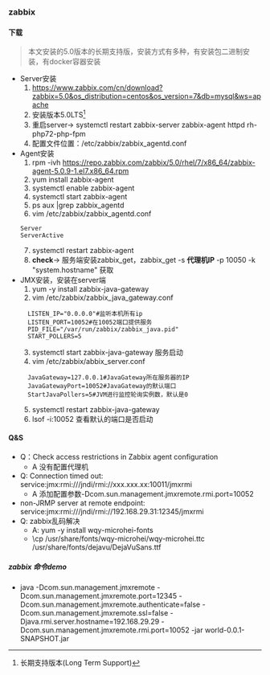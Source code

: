 ### zabbix


#### 下载
> 本文安装的5.0版本的长期支持版，安装方式有多种，有安装包二进制安装，有docker容器安装
* Server安装
  1. https://www.zabbix.com/cn/download?zabbix=5.0&os_distribution=centos&os_version=7&db=mysql&ws=apache
  2. 安装版本5.0LTS[^1]
  3. 重启server-> systemctl restart zabbix-server zabbix-agent httpd rh-php72-php-fpm
  4. 配置文件位置：/etc/zabbix/zabbix_agentd.conf
* Agent安装 
  1. rpm -ivh https://repo.zabbix.com/zabbix/5.0/rhel/7/x86_64/zabbix-agent-5.0.9-1.el7.x86_64.rpm
  2. yum install zabbix-agent
  3. systemctl enable zabbix-agent
  4. systemctl start zabbix-agent
  5. ps aux |grep zabbix_agentd
  6. vim /etc/zabbix/zabbix_agentd.conf
  ```
  Server
  ServerActive 
  ```
  7. systemctl restart zabbix-agent
  8. **check**-> 服务端安装zabbix_get，zabbix_get -s **代理机IP** -p 10050 -k "system.hostname" 获取
* JMX安装，安装在server端
  1. yum -y install zabbix-java-gateway
  2. vim /etc/zabbix/zabbix_java_gateway.conf  
  ```
    LISTEN_IP="0.0.0.0"#监听本机所有ip
    LISTEN_PORT=10052#在10052端口提供服务
    PID_FILE="/var/run/zabbix/zabbix_java.pid"
    START_POLLERS=5
  ```  
  3. systemctl start zabbix-java-gateway 服务启动 
  4. vim /etc/zabbix/abbix_server.conf
  ```
    JavaGateway=127.0.0.1#JavaGateway所在服务器的IP
    JavaGatewayPort=10052#JavaGateway的默认端口
    StartJavaPollers=5#JVM进行监控轮询实例数，默认是0
  ```
  5. systemctl restart zabbix-java-gateway
  6. lsof -i:10052 查看默认的端口是否启动 


#### Q&S
* Q：Check access restrictions in Zabbix agent configuration
  * A 没有配置代理机
* Q: Connection timed out: service:jmx:rmi:///jndi/rmi://xxx.xxx.xx:10011/jmxrmi
  * A 添加配置参数-Dcom.sun.management.jmxremote.rmi.port=10052
* non-JRMP server at remote endpoint: service:jmx:rmi:///jndi/rmi://192.168.29.31:12345/jmxrmi
* Q: zabbix乱码解决
  * A: yum -y install wqy-microhei-fonts
  * \cp /usr/share/fonts/wqy-microhei/wqy-microhei.ttc /usr/share/fonts/dejavu/DejaVuSans.ttf 

##### zabbix 命令demo
* java -Dcom.sun.management.jmxremote -Dcom.sun.management.jmxremote.port=12345 -Dcom.sun.management.jmxremote.authenticate=false -Dcom.sun.management.jmxremote.ssl=false  -Djava.rmi.server.hostname=192.168.29.29 -Dcom.sun.management.jmxremote.rmi.port=10052 -jar world-0.0.1-SNAPSHOT.jar 


[^1]: 长期支持版本(Long Term Support)